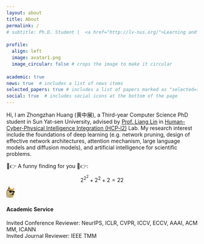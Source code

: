 ```yaml
---
layout: about
title: About
permalink: /
# subtitle: Ph.D. Student |  <a href="http://lv-nus.org/">Learning and Vision Lab</a>  |  <a href="https://nus.edu.sg/"> National University of Singapore</a>.

profile:
  align: left
  image: avatar1.png
  image_circular: false # crops the image to make it circular

academic: true
news: true  # includes a list of news items
selected_papers: true # includes a list of papers marked as "selected={true}"
social: true  # includes social icons at the bottom of the page
---
```

<!-- https://fangggf.github.io/ -->

<!-- <div style="text-align: justify;">
<p> Hello there! My name is Shanshan Zhong, and I am a student from the School of Computer Science and Engineering at Sun Yat-sem University, advised by Professor Wushao Wen and Professor Liang Lin. <br> My research interests primarily revolve around the application and structure design of generative models (including large language models and diffusion models), attention mechanism, and multimodal technology (including multimodal recommendation and multimodal information fusion). 
</p>
</div> -->
Hi, I am Zhongzhan Huang (黄中展), a Third-year Computer Science PhD student in Sun Yat-sen University, advised by
<a href="http://www.linliang.net/" target="_blank">Prof. Liang Lin</a>
in 
<a href="https://www.sysuhcp.com" target="_blank">Human-Cyber-Physical Intelligence Integration (HCP-l2)</a>
Lab.
My research interest include the foundations of deep learning (e.g. network pruning, design of effective network architectures, attention mechanism, large language models and diffusion models), and artificial intelligence for scientific problems. 
<br>

<!-- $$🚀 = \int_{🌔}^🌒 💪 d⌛$$ -->
🤣👉 A funny finding for you 🤣👉:    $$2^{2^2} + 2^2 + 2 = 22$$ <img src="https://github.com/dedekinds/dedekinds.github.io/raw/main/_pages/cool-doge.gif" width="30">


<!-- Recently, I try to think about how to apply artificial intelligence technology to science problems (e.g. physics, society, medical, mathematics and so on), and make meaningful AI work for human society. -->
<!-- <br> -->

<!-- The life can be what you want it to be. Right? &#128170; -->

<!-- href="{{ site.resume_path | prepend: 'https://ghliu.github.io/assets/pdf/' }} -->
<!-- TODO update resume -->
<!-- See my full resume here. -->

  <h4>Academic Service</h4>
  Invited Conference Reviewer: NeurIPS, ICLR, CVPR, ICCV, ECCV, AAAI, ACM MM, ICANN<br/>
  Invited Journal Reviewer: IEEE TMM